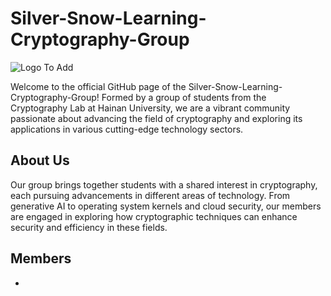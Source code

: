 # Silver-Snow-Learning-Cryptography-Group

![Logo To Add](link-to-organization-logo)

Welcome to the official GitHub page of the Silver-Snow-Learning-Cryptography-Group! Formed by a group of students from the Cryptography Lab at Hainan University, we are a vibrant community passionate about advancing the field of cryptography and exploring its applications in various cutting-edge technology sectors.

## About Us

Our group brings together students with a shared interest in cryptography, each pursuing advancements in different areas of technology. From generative AI to operating system kernels and cloud security, our members are engaged in exploring how cryptographic techniques can enhance security and efficiency in these fields.

## Members
 - 